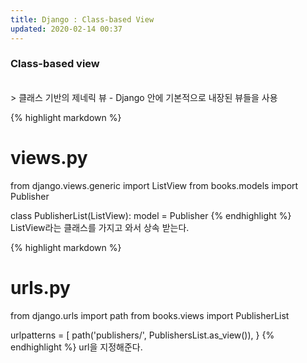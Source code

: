```yaml
---
title: Django : Class-based View
updated: 2020-02-14 00:37
---
```


### Class-based view
<br>
> 클래스 기반의 제네릭 뷰
- Django 안에 기본적으로 내장된 뷰들을 사용
<div class="divider"></div>

{% highlight markdown %}
# views.py
from django.views.generic import ListView
from books.models import Publisher

class PublisherList(ListView):
    model = Publisher
{% endhighlight %}
ListView라는 클래스를 가지고 와서 상속 받는다.

{% highlight markdown %}
# urls.py
from django.urls import path
from books.views import PublisherList

urlpatterns = [
    path('publishers/', PublishersList.as_view()),
}
{% endhighlight %}
url을 지정해준다.
